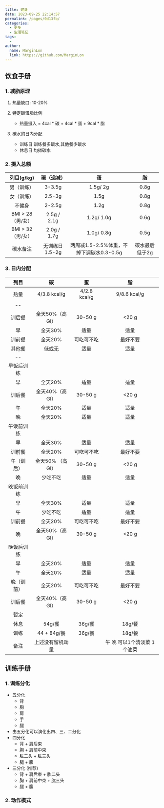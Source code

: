 ```yaml
---
title: 健身
date: 2023-09-25 22:14:57
permalink: /pages/0d13fb/
categories:
  - 更多
  - 生活笔记
tags:
  - 
author: 
  name: MarginLon
  link: https://github.com/MarginLon
---
```


## 饮食手册

### 1. 减脂原理

1. 热量缺口: 10-20%
2. 特定碳蛋脂比例

   - 热量摄入 = 4cal \* 碳 +  4cal \* 蛋 + 9cal \* 脂

3. 碳水的日内分配
   - 训练日 训练餐多碳水,其他餐少碳水
   - 休息日 均摊碳水

### 2.  摄入总额

| 列目(g/kg) |碳（递减） | 蛋 | 脂 |
|:--------: | :---------: | :--------: | :--------: |
| 男（训练） | 3-3.5g  |  1.5g/ 2g | 0.8g  |  
| 女（训练） | 2.5-3g  |  1.5g  | 0.8g  |  
| 不健身 | 2-2.5g  |  1.2g  | 0.8g  |  
| BMI > 28（男/女） | 2.5g / 2.1g  |  1.2g/ 1.0g | 0.6g  |  
| BMI > 32（男/女） | 2.0g / 1.7g  |  1.0g/ 0.8g | 0.5g  |  
| 碳水备注 | 无训练日1.5-2g | 两周减1.5-2.5%体重，不掉下调碳水0.3-0.5g | 碳水最后低于2g |

### 3.  日内分配

| 列目 |碳 | 蛋 | 脂 |
|:--------: | :---------: | :--------: | :--------: |
| 热量 | 4/3.8 kcal/g |  4/2.8 kcal/g |  9/8.6 kcal/g  |  
| -- |  |  |   |  
| 训后餐 | 全天50%（高GI）|  30-50 g  |   <20 g  |  
| 早 | 全天30% |  适量  |   适量  |  
| 训前餐 | 全天20% |  可吃可不吃  |  最好不要 |  
| 其他餐 | 低或无 | 适量  |   适量  |  
| -- |  |  |   |  
| 早饭后训练 |  |   |     |  
| 早 | 全天20% |  适量  |   适量  |  
| 训后餐 | 全天40%（高GI）|  30-50 g  |   <20 g  |  
| 午 | 全天20% |  适量  |   适量  |  
| 晚 | 全天20% |  适量  |   适量  |  
| 午饭前训练 |  |   |     |  
| 早 | 全天30% |  适量  |   适量  |  
| 训前餐 | 全天20% | 可吃可不吃  |   最好不要  |  
| 午（训后） | 全天50% （高GI）|   30-50 g  |   <20 g  |  
| 晚 | 少吃不吃 |  适量  |   适量  |  
| 晚饭前训练 |  |   |     |  
| 早 | 全天30% |  适量  |   适量  |  
| 午 | 少吃不吃 |  适量  |   适量  |  
| 训前餐 | 全天20% | 可吃可不吃  |   最好不要  |  
| 晚 | 全天50%（高GI）|  30-50 g  |   <20 g  |
| 晚饭后训练 |  |   |     |  
| 早 | 全天20% |  适量  |   适量  |  
| 午 | 全天20% |  适量  |   适量  |  
| 晚（训前） | 全天20% |  可吃可不吃  |   最好不要  |  
| 训后餐 | 全天40%（高GI）|  30-50 g  |   <20 g  |  
| 暂定 | | |
| 休息 | 54g/餐 | 36g/餐 |  18g/餐 |
| 训练 | 44 + 84g/餐 | 36g/餐 |  18g/餐 |
| 备注| 上述没有留机动量 | | 午 晚 可以1个清淡菜 1个油菜 |

## 训练手册

### 1. 训练分化

- 五分化
  - 背
  - 胸
  - 肩
  - 手
  - 腿
- 由五分化可以演化出四、三、二分化
- 四分化
  - 背 + 肩后束
  - 胸 + 肩前中束
  - 肱二头 + 肱三头
  - 腿 + 腹
- 三分化 (推荐)
  - 背 + 肩后束 + 肱二头
  - 胸 + 肩前中束 + 肱三头
  - 腿 + 腹

### 2. 动作模式
